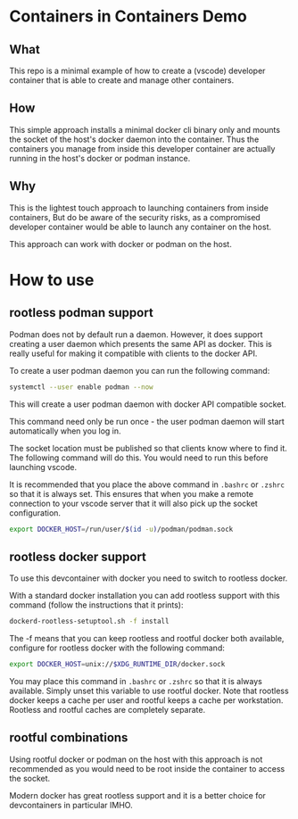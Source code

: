 Containers in Containers Demo
=============================

What
----
This repo is a minimal example of how to create a (vscode) developer container that is able to create and manage other containers.

How
---
This simple approach installs a minimal docker cli binary only and mounts the socket of the host's docker daemon into the container. Thus the containers you manage from inside this developer container are actually running in the host's docker or podman instance.

Why
---
This is the lightest touch approach to launching containers from inside containers, But do be aware of the security risks, as a compromised developer container would be able to launch any container on the host.

This approach can work with docker or podman on the host.


How to use
==========

rootless podman support
-----------------------

Podman does not by default run a daemon. However, it does support creating a user daemon which presents the same API as docker. This is really useful for making it compatible with clients to the docker API.

To create a user podman daemon you can run the following command:

```bash
systemctl --user enable podman --now
```

This will create a user podman daemon with docker API compatible socket.

This command need only be run once - the user podman daemon will start automatically when you log in.

The socket location must be published so that clients know where to find it. The following command will do this. You would need to run this before launching vscode. 

It is recommended that you place the above command in `.bashrc` or `.zshrc` so that it is always set. This ensures that when you make a remote connection to your vscode server that it will also pick up the socket configuration.

```bash
export DOCKER_HOST=/run/user/$(id -u)/podman/podman.sock
```

rootless docker support
-----------------------

To use this devcontainer with docker you need to switch to rootless docker.

With a standard docker installation you can add rootless support with this command (follow the instructions that it prints):

```bash
dockerd-rootless-setuptool.sh -f install
```

The -f means that you can keep rootless and rootful docker both available, configure for rootless docker with the following command:

```bash
export DOCKER_HOST=unix://$XDG_RUNTIME_DIR/docker.sock
```

You may place this command in `.bashrc` or `.zshrc` so that it is always available. Simply unset this variable to use rootful docker. Note that rootless docker keeps a cache per user and rootful keeps a cache per workstation. Rootless and rootful caches are completely separate.


rootful combinations
--------------------

Using rootful docker or podman on the host with this approach is not recommended as you would need to be root inside the container to access the socket.

Modern docker has great rootless support and it is a better choice for devcontainers in particular IMHO.
